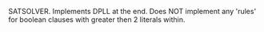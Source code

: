 SATSOLVER.
Implements DPLL at the end. Does NOT implement any 'rules' for boolean clauses with greater then 2 literals within.
